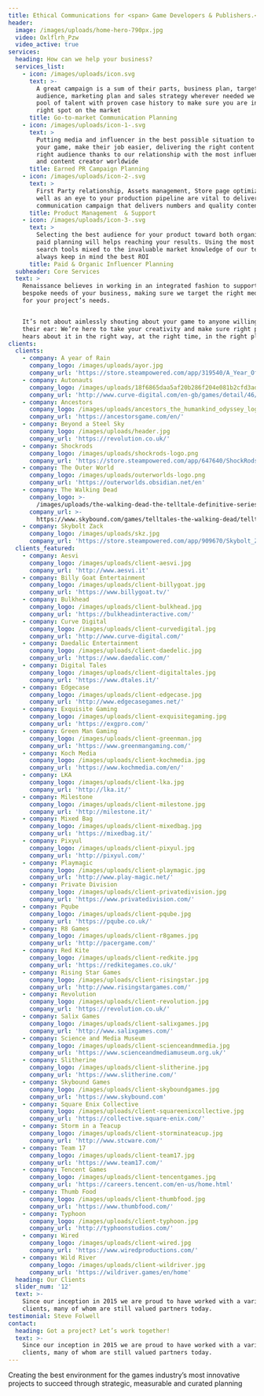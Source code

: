 ```yaml
---
title: Ethical Communications for <span> Game Developers & Publishers.</span>
header:
  image: /images/uploads/home-hero-790px.jpg
  video: Oxlflrh_Pzw
  video_active: true
services:
  heading: How can we help your business?
  services_list:
    - icon: /images/uploads/icon.svg
      text: >-
        A great campaign is a sum of their parts, business plan, target
        audience, marketing plan and sales strategy wherever needed we use a
        pool of talent with proven case history to make sure you are in the
        right spot on the market
      title: Go-to-market Communication Planning
    - icon: /images/uploads/icon-1-.svg
      text: >
        Putting media and influencer in the best possible situation to cover
        your game, make their job easier, delivering the right content to the
        right audience thanks to our relationship with the most influencer media
        and content creator worldwide
      title: Earned PR Campaign Planning
    - icon: /images/uploads/icon-2-.svg
      text: >
        First Party relationship, Assets management, Store page optimization as
        well as an eye to your production pipeline are vital to deliver a great
        communication campaign that delivers numbers and quality content
      title: Product Management  & Support
    - icon: /images/uploads/icon-3-.svg
      text: >
        Selecting the best audience for your product toward both organic and
        paid planning will helps reaching your results. Using the most advanced
        search tools mixed to the invaluable market knowledge of our team we
        always keep in mind the best ROI
      title: Paid & Organic Influencer Planning
  subheader: Core Services
  text: >
    Renaissance believes in working in an integrated fashion to support the
    bespoke needs of your business, making sure we target the right media mix
    for your project’s needs.


    It’s not about aimlessly shouting about your game to anyone willing to lend
    their ear: We’re here to take your creativity and make sure right people
    hears about it in the right way, at the right time, in the right place
clients:
  clients:
    - company: A year of Rain
      company_logo: /images/uploads/ayor.jpg
      company_url: 'https://store.steampowered.com/app/319540/A_Year_Of_Rain/'
    - company: Autonauts
      company_logo: /images/uploads/18f6865daa5af20b286f204e081b2cfd3adddd8e.png
      company_url: 'http://www.curve-digital.com/en-gb/games/detail/46/autonauts/'
    - company: Ancestors
      company_logo: /images/uploads/ancestors_the_humankind_odyssey_logo.png
      company_url: 'https://ancestorsgame.com/en/'
    - company: Beyond a Steel Sky
      company_logo: /images/uploads/header.jpg
      company_url: 'https://revolution.co.uk/'
    - company: Shockrods
      company_logo: /images/uploads/shockrods-logo.png
      company_url: 'https://store.steampowered.com/app/647640/ShockRods/'
    - company: The Outer World
      company_logo: /images/uploads/outerworlds-logo.png
      company_url: 'https://outerworlds.obsidian.net/en'
    - company: The Walking Dead
      company_logo: >-
        /images/uploads/the-walking-dead-the-telltale-definitive-series-logo-01-ps4-us-14aug2019.png
      company_url: >-
        https://www.skybound.com/games/telltales-the-walking-dead/telltale-definitive-series-digital-pre-order
    - company: Skybolt Zack
      company_logo: /images/uploads/skz.jpg
      company_url: 'https://store.steampowered.com/app/909670/Skybolt_Zack/'
  clients_featured:
    - company: Aesvi
      company_logo: /images/uploads/client-aesvi.jpg
      company_url: 'http://www.aesvi.it'
    - company: Billy Goat Entertainment
      company_logo: /images/uploads/client-billygoat.jpg
      company_url: 'https://www.billygoat.tv/'
    - company: Bulkhead
      company_logo: /images/uploads/client-bulkhead.jpg
      company_url: 'https://bulkheadinteractive.com/'
    - company: Curve Digital
      company_logo: /images/uploads/client-curvedigital.jpg
      company_url: 'http://www.curve-digital.com/'
    - company: Daedalic Entertainment
      company_logo: /images/uploads/client-daedelic.jpg
      company_url: 'https://www.daedalic.com/'
    - company: Digital Tales
      company_logo: /images/uploads/client-digitaltales.jpg
      company_url: 'https://www.dtales.it/'
    - company: Edgecase
      company_logo: /images/uploads/client-edgecase.jpg
      company_url: 'http://www.edgecasegames.net/'
    - company: Exquisite Gaming
      company_logo: /images/uploads/client-exquisitegaming.jpg
      company_url: 'https://exgpro.com/'
    - company: Green Man Gaming
      company_logo: /images/uploads/client-greenman.jpg
      company_url: 'https://www.greenmangaming.com/'
    - company: Koch Media
      company_logo: /images/uploads/client-kochmedia.jpg
      company_url: 'https://www.kochmedia.com/en/'
    - company: LKA
      company_logo: /images/uploads/client-lka.jpg
      company_url: 'http://lka.it/'
    - company: Milestone
      company_logo: /images/uploads/client-milestone.jpg
      company_url: 'http://milestone.it/'
    - company: Mixed Bag
      company_logo: /images/uploads/client-mixedbag.jpg
      company_url: 'https://mixedbag.it/'
    - company: Pixyul
      company_logo: /images/uploads/client-pixyul.jpg
      company_url: 'http://pixyul.com/'
    - company: Playmagic
      company_logo: /images/uploads/client-playmagic.jpg
      company_url: 'http://www.play-magic.net/'
    - company: Private Division
      company_logo: /images/uploads/client-privatedivision.jpg
      company_url: 'https://www.privatedivision.com/'
    - company: Pqube
      company_logo: /images/uploads/client-pqube.jpg
      company_url: 'https://pqube.co.uk/'
    - company: R8 Games
      company_logo: /images/uploads/client-r8games.jpg
      company_url: 'http://pacergame.com/'
    - company: Red Kite
      company_logo: /images/uploads/client-redkite.jpg
      company_url: 'https://redkitegames.co.uk/'
    - company: Rising Star Games
      company_logo: /images/uploads/client-risingstar.jpg
      company_url: 'http://www.risingstargames.com/'
    - company: Revolution
      company_logo: /images/uploads/client-revolution.jpg
      company_url: 'https://revolution.co.uk/'
    - company: Salix Games
      company_logo: /images/uploads/client-salixgames.jpg
      company_url: 'http://www.salixgames.com/'
    - company: Science and Media Museum
      company_logo: /images/uploads/client-scienceandmmedia.jpg
      company_url: 'https://www.scienceandmediamuseum.org.uk/'
    - company: Slitherine
      company_logo: /images/uploads/client-slitherine.jpg
      company_url: 'https://www.slitherine.com/'
    - company: Skybound Games
      company_logo: /images/uploads/client-skyboundgames.jpg
      company_url: 'https://www.skybound.com'
    - company: Square Enix Collective
      company_logo: /images/uploads/client-squareenixcollective.jpg
      company_url: 'https://collective.square-enix.com/'
    - company: Storm in a Teacup
      company_logo: /images/uploads/client-storminateacup.jpg
      company_url: 'http://www.stcware.com/'
    - company: Team 17
      company_logo: /images/uploads/client-team17.jpg
      company_url: 'https://www.team17.com/'
    - company: Tencent Games
      company_logo: /images/uploads/client-tencentgames.jpg
      company_url: 'https://careers.tencent.com/en-us/home.html'
    - company: Thumb Food
      company_logo: /images/uploads/client-thumbfood.jpg
      company_url: 'https://www.thumbfood.com/'
    - company: Typhoon
      company_logo: /images/uploads/client-typhoon.jpg
      company_url: 'http://typhoonstudios.com/'
    - company: Wired
      company_logo: /images/uploads/client-wired.jpg
      company_url: 'https://www.wiredproductions.com/'
    - company: Wild River
      company_logo: /images/uploads/client-wildriver.jpg
      company_url: 'https://wildriver.games/en/home'
  heading: Our Clients
  slider_num: '12'
  text: >-
    Since our inception in 2015 we are proud to have worked with a variety of
    clients, many of whom are still valued partners today.
testimonial: Steve Folwell
contact:
  heading: Got a project? Let’s work together!
  text: >-
    Since our inception in 2015 we are proud to have worked with a variety of
    clients, many of whom are still valued partners today.
---
```

Creating the best environment for the games industry’s most innovative projects to succeed through strategic, measurable and curated planning
